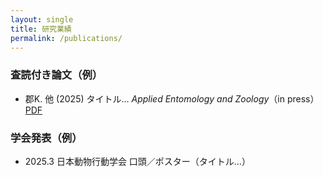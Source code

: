 ```yaml
---
layout: single
title: 研究業績
permalink: /publications/
---
```


### 査読付き論文（例）
- 郡K. 他 (2025) タイトル… *Applied Entomology and Zoology*（in press） [PDF](/assets/papers/sample.pdf)

### 学会発表（例）
- 2025.3 日本動物行動学会 口頭／ポスター（タイトル…）
